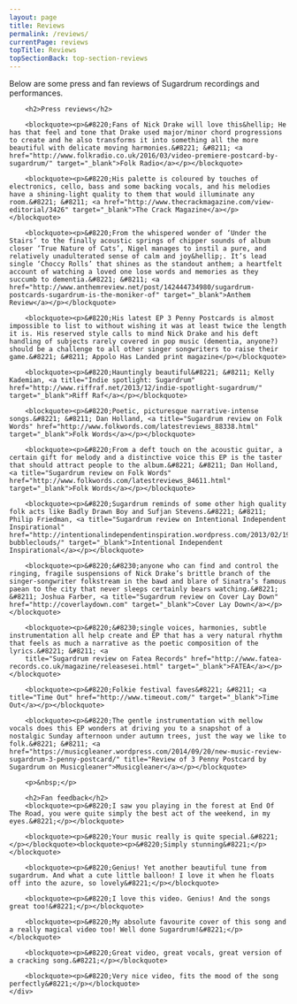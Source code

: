 ```yaml
---
layout: page
title: Reviews
permalink: /reviews/
currentPage: reviews
topTitle: Reviews
topSectionBack: top-section-reviews
---
```


<div class="col-xs-12">
	<div class="text-col">
		<p>Below are some press and fan reviews of Sugardrum recordings and performances.</p>

		<h2>Press reviews</h2>

		<blockquote><p>&#8220;Fans of Nick Drake will love this&hellip; He has that feel and tone that Drake used major/minor chord progressions to create and he also transforms it into something all the more beautiful with delicate moving harmonies.&#8221; &#8211; <a href="http://www.folkradio.co.uk/2016/03/video-premiere-postcard-by-sugardrum/" target="_blank">Folk Radio</a></p></blockquote>

		<blockquote><p>&#8220;His palette is coloured by touches of electronics, cello, bass and some backing vocals, and his melodies have a shining-light quality to them that would illuminate any room.&#8221; &#8211; <a href="http://www.thecrackmagazine.com/view-editorial/3426" target="_blank">The Crack Magazine</a></p></blockquote>

		<blockquote><p>&#8220;From the whispered wonder of ‘Under the Stairs’ to the finally acoustic springs of chipper sounds of album closer ‘True Nature of Cats’, Nigel manages to instil a pure, and relatively unadulterated sense of calm and joy&hellip;. It’s lead single ‘Choccy Rolls’ that shines as the standout anthem; a heartfelt account of watching a loved one lose words and memories as they succumb to dementia.&#8221; &#8211; <a href="http://www.anthemreview.net/post/142444734980/sugardrum-postcards-sugardrum-is-the-moniker-of" target="_blank">Anthem Review</a></p></blockquote>

		<blockquote><p>&#8220;His latest EP 3 Penny Postcards is almost impossible to list to without wishing it was at least twice the length it is. His reserved style calls to mind Nick Drake and his deft handling of subjects rarely covered in pop music (dementia, anyone?) should be a challenge to all other singer songwriters to raise their game.&#8221; &#8211; Appolo Has Landed print magazine</p></blockquote>

		<blockquote><p>&#8220;Hauntingly beautiful&#8221; &#8211; Kelly Kademian, <a title="Indie spotlight: Sugardrum" href="http://www.riffraf.net/2013/12/indie-spotlight-sugardrum/" target="_blank">Riff Raf</a></p></blockquote>

		<blockquote><p>&#8220;Poetic, picturesque narrative-intense songs.&#8221; &#8211; Dan Holland, <a title="Sugardrum review on Folk Words" href="http://www.folkwords.com/latestreviews_88338.html" target="_blank">Folk Words</a></p></blockquote>

		<blockquote><p>&#8220;From a deft touch on the acoustic guitar, a certain gift for melody and a distinctive voice this EP is the taster that should attract people to the album.&#8221; &#8211; Dan Holland, <a title="Sugardrum review on Folk Words" href="http://www.folkwords.com/latestreviews_84611.html" target="_blank">Folk Words</a></p></blockquote>

		<blockquote><p>&#8220;Sugardrum reminds of some other high quality folk acts like Badly Drawn Boy and Sufjan Stevens.&#8221; &#8211; Philip Friedman, <a title="Sugardrum review on Intentional Independent Inspirational" href="http://intentionalindependentinspiration.wordpress.com/2013/02/19/sugardrum-bubbleclouds/" target="_blank">Intentional Independent Inspirational</a></p></blockquote>

		<blockquote><p>&#8220;&#8230;anyone who can find and control the ringing, fragile suspensions of Nick Drake’s brittle branch of the singer-songwriter folkstream in the bawd and blare of Sinatra’s famous paean to the city that never sleeps certainly bears watching.&#8221; &#8211; Joshua Farber, <a title="Sugardrum review on Cover Lay Down" href="http://coverlaydown.com" target="_blank">Cover Lay Down</a></p></blockquote>

		<blockquote><p>&#8220;&#8230;single voices, harmonies, subtle instrumentation all help create and EP that has a very natural rhythm that feels as much a narrative as the poetic composition of the lyrics.&#8221; &#8211; <a
		title="Sugardrum review on Fatea Records" href="http://www.fatea-records.co.uk/magazine/releasesei.html" target="_blank">FATEA</a></p></blockquote>

		<blockquote><p>&#8220;Folkie festival faves&#8221; &#8211; <a title="Time Out" href="http://www.timeout.com/" target="_blank">Time Out</a></p></blockquote>

		<blockquote><p>&#8220;The gentle instrumentation with mellow vocals does this EP wonders at driving you to a snapshot of a nostalgic Sunday afternoon under autumn trees, just the way we like to folk.&#8221; &#8211; <a href="https://musicgleaner.wordpress.com/2014/09/20/new-music-review-sugardrum-3-penny-postcard/" title="Review of 3 Penny Postcard by Sugardrum on Musicgleaner">Musicgleaner</a></p></blockquote>

		<p>&nbsp;</p>

		<h2>Fan feedback</h2>
		<blockquote><p>&#8220;I saw you playing in the forest at End Of The Road, you were quite simply the best act of the weekend, in my eyes.&#8221;</p></blockquote>

		<blockquote><p>&#8220;Your music really is quite special.&#8221;</p></blockquote><blockquote><p>&#8220;Simply stunning&#8221;</p></blockquote>

		<blockquote><p>&#8220;Genius! Yet another beautiful tune from sugardrum. And what a cute little balloon! I love it when he floats off into the azure, so lovely&#8221;</p></blockquote>

		<blockquote><p>&#8220;I love this video. Genius! And the songs great too!&#8221;</p></blockquote>

		<blockquote><p>&#8220;My absolute favourite cover of this song and a really magical video too! Well done Sugardrum!&#8221;</p></blockquote>

		<blockquote><p>&#8220;Great video, great vocals, great version of a cracking song.&#8221;</p></blockquote>

		<blockquote><p>&#8220;Very nice video, fits the mood of the song perfectly&#8221;</p></blockquote>
	</div>
</div>	